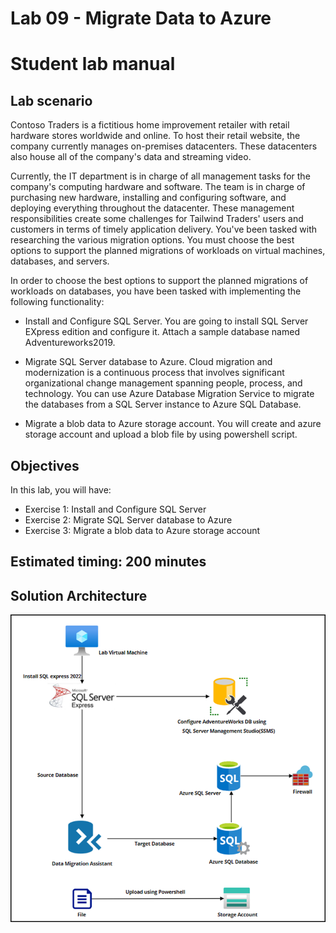 # Lab 09 - Migrate Data to Azure
# Student lab manual

## Lab scenario

Contoso Traders is a fictitious home improvement retailer with retail hardware stores worldwide and online. To host their retail website, the company currently manages on-premises datacenters. These datacenters also house all of the company's data and streaming video.

Currently, the IT department is in charge of all management tasks for the company's computing hardware and software. The team is in charge of purchasing new hardware, installing and configuring software, and deploying everything throughout the datacenter. These management responsibilities create some challenges for Tailwind Traders' users and customers in terms of timely application delivery. You've been tasked with researching the various migration options. You must choose the best options to support the planned migrations of workloads on virtual machines, databases, and servers.

In order to choose the best options to support the planned migrations of workloads on databases, you have been tasked with implementing the following functionality:

- Install and Configure SQL Server. You are going to install SQL Server EXpress edition and configure it. Attach a sample database named Adventureworks2019.

- Migrate SQL Server database to Azure. Cloud migration and modernization is a continuous process that involves significant organizational change management spanning people, process, and technology. You can use Azure Database Migration Service to migrate the databases from a SQL Server instance to Azure SQL Database.

- Migrate a blob data to Azure storage account. You will create and azure storage account and upload a blob file by using powershell script.


## Objectives

In this lab, you will have:

+ Exercise 1: Install and Configure SQL Server
+ Exercise 2: Migrate SQL Server database to Azure
+ Exercise 3: Migrate a blob data to Azure storage account


## Estimated timing: 200 minutes
## Solution Architecture

  ![](../media/archlab9.png)
